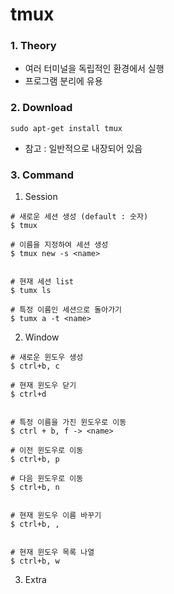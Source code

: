 # tmux

### 1. Theory ###
  - 여러 터미널을 독립적인 환경에서 실행
  - 프로그램 분리에 유용

### 2. Download ###
  ```
  sudo apt-get install tmux
  ```
  - 참고 : 일반적으로 내장되어 있음

### 3. Command ###

1. Session
  ```
  # 새로운 세션 생성 (default : 숫자)
  $ tmux

  # 이름을 지정하여 세션 생성
  $ tmux new -s <name>


  # 현재 세션 list
  $ tumx ls

  # 특정 이름인 세션으로 돌아가기
  $ tumx a -t <name>
  ```

2. Window
  ```
  # 새로운 윈도우 생성
  $ ctrl+b, c

  # 현재 윈도우 닫기
  $ ctrl+d


  # 특정 이름을 가진 윈도우로 이동
  $ ctrl + b, f -> <name>

  # 이전 윈도우로 이동
  $ ctrl+b, p

  # 다음 윈도우로 이동
  $ ctrl+b, n 


  # 현재 윈도우 이름 바꾸기
  $ ctrl+b, ,


  # 현재 윈도우 목록 나열
  $ ctrl+b, w 
  ```

3. Extra
  ```
  
  ```
